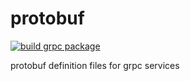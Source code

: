 # protobuf

[![build grpc package](https://github.com/openvmi/protobuf/actions/workflows/buildGrpcPackage.yml/badge.svg?branch=master)](https://github.com/openvmi/protobuf/actions/workflows/buildGrpcPackage.yml)

protobuf definition files for grpc services
